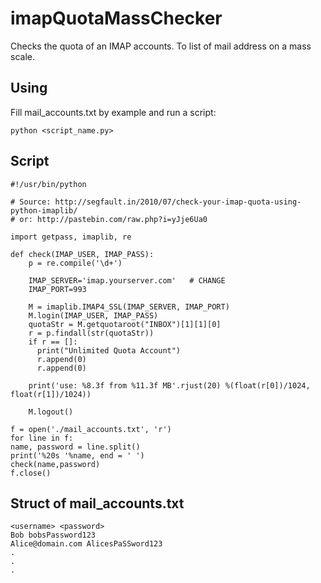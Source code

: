imapQuotaMassChecker
====================

Checks the quota of an IMAP accounts. To list of mail address on a mass scale.


## Using

Fill mail_accounts.txt by example and run a script:

    python <script_name.py>

## Script

    #!/usr/bin/python
        
    # Source: http://segfault.in/2010/07/check-your-imap-quota-using-python-imaplib/
    # or: http://pastebin.com/raw.php?i=yJje6Ua0	
    	
    import getpass, imaplib, re
    
    def check(IMAP_USER, IMAP_PASS):
    	p = re.compile('\d+')
    	 
    	IMAP_SERVER='imap.yourserver.com'	# CHANGE
    	IMAP_PORT=993
    		 
    	M = imaplib.IMAP4_SSL(IMAP_SERVER, IMAP_PORT)
    	M.login(IMAP_USER, IMAP_PASS)
    	quotaStr = M.getquotaroot("INBOX")[1][1][0]
    	r = p.findall(str(quotaStr))
    	if r == []:
    	  print("Unlimited Quota Account")
    	  r.append(0)
    	  r.append(0)
    
    	print('use: %8.3f from %11.3f MB'.rjust(20) %(float(r[0])/1024, float(r[1])/1024))
    
    	M.logout()
    
    f = open('./mail_accounts.txt', 'r')
    for line in f:
	name, password = line.split()
	print('%20s '%name, end = ' ')
	check(name,password)
    f.close() 

## Struct of mail_accounts.txt

    <username> <password>
    Bob bobsPassword123
    Alice@domain.com AlicesPaSSword123
    .
    .
    .